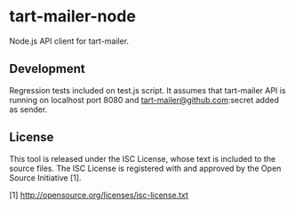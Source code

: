 tart-mailer-node
================

Node.js API client for tart-mailer.

Development
-----------

Regression tests included on test.js script. It assumes that tart-mailer API is running on localhost port 8080 and
tart-mailer@github.com:secret added as sender.

License
-------

This tool is released under the ISC License, whose text is included to the source files. The ISC License is
registered with and approved by the Open Source Initiative [1].

[1] http://opensource.org/licenses/isc-license.txt

